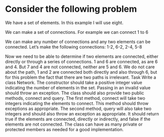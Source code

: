# Consider the following problem
We have a set of elements. In this example I will use eight.

We can make a set of connections. For example we can connect 1 to 6

We can make any number of connections and any two elements can be connected. Let’s make
the following connections: 1-2, 6-2, 2-4, 5-8

Now we need to be able to determine if two elements are connected, either directly or through a
series of connections. 1 and 6 are connected, as are 6 and 4. But 7 and 4 are not connected,
neither are 5 and 6. We do not care about the path, 1 and 2 are connected both directly and
also through 6, but for this problem the fact that there are two paths is irrelevant.
Task
Write a class Network. The constructor should take a positive integer value indicating the
number of elements in the set. Passing in an invalid value should throw an exception. The
class should also provide two public methods, connect and query. The first method,
connect will take two integers indicating the elements to connect. This method should throw
exceptions as appropriate. The second method, query will also take two integers and should
also throw an exception as appropriate. It should return true if the elements are connected,
directly or indirectly, and false if the elements are not connected. The class can have as
many private or protected members as needed for a good implementation.

